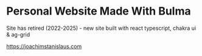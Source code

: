 # Personal Website Made With Bulma

Site has retired (2022-2025) - new site built with react typescript, chakra ui & ag-grid

https://joachimstanislaus.com